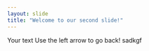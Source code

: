 ```yaml
---
layout: slide
title: "Welcome to our second slide!"
---
```

Your text
Use the left arrow to go back!
sadkgf
